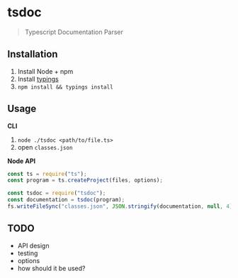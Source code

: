 # tsdoc

> Typescript Documentation Parser

## Installation

1. Install Node + npm
1. Install [typings]()
1. `npm install && typings install`

## Usage

**CLI**
1. `node ./tsdoc <path/to/file.ts>`
1. open `classes.json`

**Node API**

```js
const ts = require("ts");
const program = ts.createProject(files, options);

const tsdoc = require("tsdoc");
const documentation = tsdoc(program);
fs.writeFileSync("classes.json", JSON.stringify(documentation, null, 4));
```

## TODO

- API design
- testing
- options
- how should it be used?
